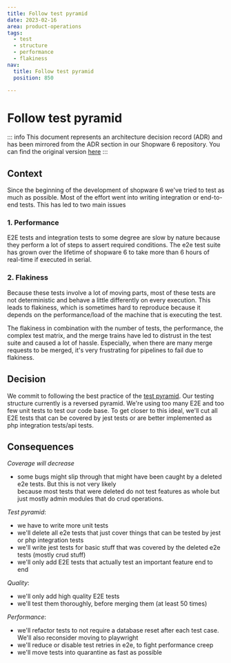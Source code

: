```yaml
---
title: Follow test pyramid
date: 2023-02-16
area: product-operations
tags:
  - test
  - structure
  - performance
  - flakiness
nav:
  title: Follow test pyramid
  position: 850

---
```


# Follow test pyramid

::: info
This document represents an architecture decision record (ADR) and has been mirrored from the ADR section in our Shopware 6 repository.
You can find the original version [here](https://github.com/shopware/shopware/blob/trunk/adr/2023-02-13-follow-test-pyramid.md)
:::

## Context

Since the beginning of the development of shopware 6 we've tried to test as much as possible. Most of the effort went
into writing integration or end-to-end tests. This has led to two main issues

### 1. Performance

E2E tests and integration tests to some degree are slow by nature because they perform a lot of steps to assert 
required conditions. The e2e test suite has grown over the lifetime of shopware 6 to take more than 6 hours of real-time
if executed in serial.

### 2. Flakiness 

Because these tests involve a lot of moving parts, most of these tests are not deterministic and behave a little differently
on every execution. This leads to flakiness, which is sometimes hard to reproduce because it depends on the 
performance/load of the machine that is executing the test.

The flakiness in combination with the number of tests, the performance, the complex test matrix, and the merge trains have 
led to distrust in the test suite and caused a lot of hassle. Especially, when there are many merge requests to be merged,
it's very frustrating for pipelines to fail due to flakiness.

## Decision

We commit to following the best practice of the [test pyramid]. Our testing structure currently is a reversed pyramid. We're using too many
E2E and too few unit tests to test our code base. To get closer to this ideal, we'll cut all E2E tests that can be covered by jest
tests or are better implemented as php integration tests/api tests.

## Consequences

*Coverage will decrease*

- some bugs might slip through that might have been caught by a deleted e2e tests. But this is not very likely  
  because most tests that were deleted do not test features as whole but just mostly admin modules that do crud operations.

*Test pyramid*:
- we have to write more unit tests
- we'll delete all e2e tests that just cover things that can be tested by jest or php integration tests
- we'll write jest tests for basic stuff that was covered by the deleted e2e tests (mostly crud stuff)
- we'll only add E2E tests that actually test an important feature end to end

*Quality*:
- we'll only add high quality E2E tests
- we'll test them thoroughly, before merging them (at least 50 times) 

*Performance*:
- we'll refactor tests to not require a database reset after each test case. We'll also reconsider moving to playwright
- we'll reduce or disable test retries in e2e, to fight performance creep
- we'll move tests into quarantine as fast as possible

[test pyramid]: https://martinfowler.com/articles/practical-test-pyramid.html

